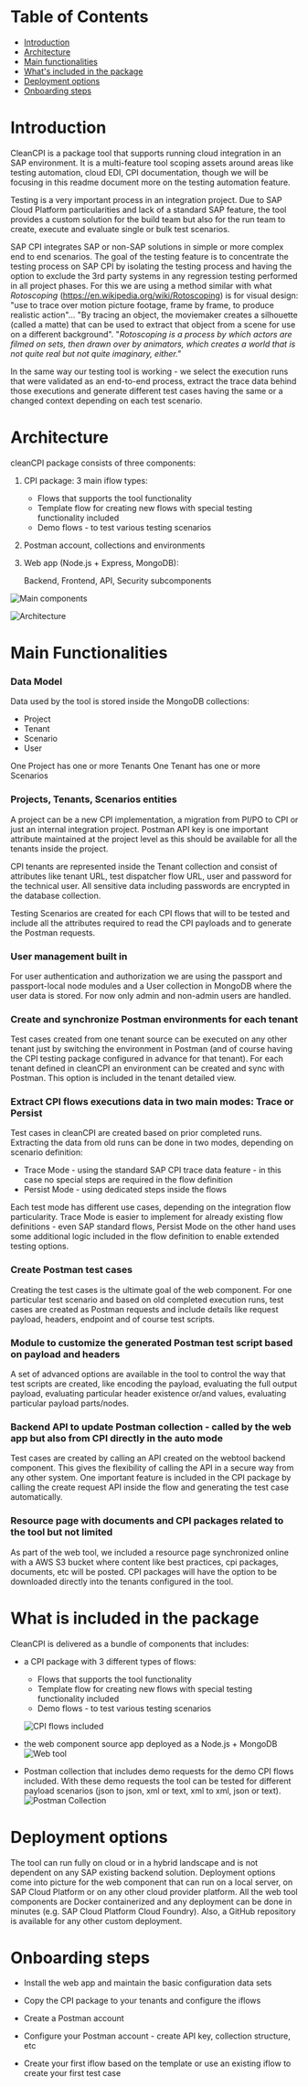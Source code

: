 
# Table of Contents

*   [Introduction](#introduction)
*   [Architecture](#architecture)
*   [Main functionalities](#main-functionalities)
*   [What's included in the package](#What-is-included-in-the-package)
*   [Deployment options](#Deployment-options)
*   [Onboarding steps](#Onboarding-steps)

# Introduction
CleanCPI is a package tool that supports running cloud integration in an SAP environment. It is a multi-feature tool scoping assets around areas like testing automation, cloud EDI, CPI documentation, though we will be focusing in this readme document more on the testing automation feature.

Testing is a very important process in an integration project. Due to SAP Cloud Platform particularities and lack of a standard SAP feature, the tool provides a custom solution for the build team but also for the run team to create, execute and evaluate single or bulk test scenarios.

SAP CPI integrates SAP or non-SAP solutions in simple or more complex end to end scenarios. The goal of the testing feature is to concentrate the testing process on SAP CPI by isolating the testing process and having the option to exclude the 3rd party systems in any regression testing performed in all project phases. For this we are using a method similar with what _Rotoscoping_ (https://en.wikipedia.org/wiki/Rotoscoping) is for visual design: "use to trace over motion picture footage, frame by frame, to produce realistic action"... "By tracing an object, the moviemaker creates a silhouette (called a matte) that can be used to extract that object from a scene for use on a different background". "_Rotoscoping is a process by which actors are filmed on sets, then drawn over by animators, which creates a world that is not quite real but not quite imaginary, either."_

In the same way our testing tool is working - we select the execution runs that were validated as an end-to-end process, extract the trace data behind those executions and 
generate different test cases having the same or a changed context depending on each test scenario.

# Architecture

cleanCPI package consists of three components:
1. CPI package: 3 main iflow types: 
   - Flows that supports the tool functionality
   - Template flow for creating new flows with special testing functionality included
   - Demo flows - to test various testing scenarios
1. Postman account, collections and environments

1. Web app (Node.js + Express, MongoDB):
   
   Backend, Frontend, API, Security subcomponents

![Main components](./images/main_components.png)

![Architecture](./images/architecture.png)


# Main Functionalities

### Data Model

Data used by the tool is stored inside the MongoDB collections:
- Project
- Tenant
- Scenario
- User

One Project has one or more Tenants
One Tenant has one or more Scenarios


### Projects, Tenants, Scenarios entities
A project can be a new CPI implementation, a migration from PI/PO to CPI or just an internal integration project. Postman API key is one important attribute maintained at the project level as this should be available for all the tenants inside the project. 

CPI tenants are represented inside the Tenant collection and consist of attributes like tenant URL, test dispatcher flow URL, user and password for the technical user. All sensitive data including passwords are encrypted in the database collection.

Testing Scenarios are created for each CPI flows that will to be tested and include all the attributes required to read the CPI payloads and to generate the Postman requests.

### User management built in
For user authentication and authorization we are using the passport and passport-local node modules and a User collection in MongoDB where the user data is stored. For now only admin and non-admin users are handled.

### Create and synchronize Postman environments for each tenant
Test cases created from one tenant source can be executed on any other tenant just by switching the environment in Postman (and of course having the CPI testing package configured in advance for that tenant). For each tenant defined in cleanCPI an environment can be created and sync with Postman. This option is included in the tenant detailed view.

### Extract CPI flows executions data in two main modes: Trace or Persist
Test cases in cleanCPI are created based on prior completed runs. Extracting the data from old runs can be done in two modes, depending on scenario definition:
  - Trace Mode - using the standard SAP CPI trace data feature - in this case no special steps are required in the flow definition
  - Persist Mode - using dedicated steps inside the flows

Each test mode has different use cases, depending on the integration flow particularity. Trace Mode is easier to implement for already existing flow definitions - even SAP standard flows, Persist Mode on the other hand uses some additional logic included in the flow definition to enable extended testing options.

### Create Postman test cases
Creating the test cases is the ultimate goal of the web component. For one particular test scenario and based on old completed execution runs, test cases are created as Postman requests and include details like request payload, headers, endpoint and of course test scripts. 

### Module to customize the generated Postman test script based on payload and headers
A set of advanced options are available in the tool to control the way that test scripts are created, like encoding the payload, evaluating the full output payload, evaluating particular header existence or/and values, evaluating particular payload parts/nodes.

### Backend API to update Postman collection - called by the web app but also from CPI directly in the auto mode
Test cases are created by calling an API created on the webtool backend component. This gives the flexibility of calling the API in a secure way from any other system. One important feature is included in the CPI package by calling the create request API inside the flow and generating the test case automatically.

### Resource page with documents and CPI packages related to the tool but not limited
As part of the web tool, we included a resource page synchronized online with a AWS S3 bucket where content like best practices, cpi packages, documents, etc will be posted. CPI packages will have the option to be downloaded directly into the tenants configured in the tool.


# What is included in the package
CleanCPI is delivered as a bundle of components that includes:
- a CPI package with 3 different types of flows:
   - Flows that supports the tool functionality
   - Template flow for creating new flows with special testing functionality included
   - Demo flows - to test various testing scenarios

   ![CPI flows included](./images/cpi_flows.png)
- the web component source app deployed as a Node.js + MongoDB
   ![Web tool](./images/web_tool.png)
- Postman collection that includes demo requests for the demo CPI flows included. With these demo requests the tool can be tested for different payload scenarios (json to json, xml or text, xml to xml, json or text).
![Postman Collection](./images/postman_collection.png)


# Deployment options
The tool can run fully on cloud or in a hybrid landscape and is not dependent on any SAP existing backend solution. Deployment options come into picture for the web component that can run on a local server, on SAP Cloud Platform or on any other cloud provider platform. 
All the web tool components are Docker containerized and any deployment can be done in minutes (e.g. SAP Cloud Platform Cloud Foundry). Also, a GitHub repository is available for any other custom deployment. 



# Onboarding steps

* Install the web app and maintain the basic configuration data sets

* Copy the CPI package to your tenants and configure the iflows

* Create a Postman account

* Configure your Postman account - create API key, collection structure, etc
* Create your first iflow based on the template or use an existing iflow to create your first test case




